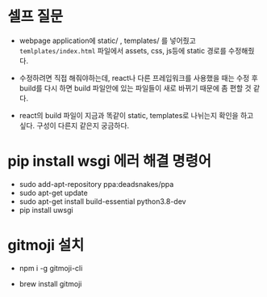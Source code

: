 # 셀프 질문
- webpage application에 static/ , templates/ 를 넣어줬고 `temlplates/index.html` 파일에서 assets, css, js등에 static 경로를 수정해줬다.

- 수정하려면 직접 해줘야하는데, react나 다른 프레입워크를 사용했을 때는 수정 후 build를 다시 하면 build 파일안에 있는 파일들이 새로 바뀌기 때문에 좀 편할 것 같다.

- react의 build 파일이 지금과 똑같이 static, templates로 나뉘는지 확인을 하고 싶다. 구성이 다른지 같은지 궁금하다.


# pip install wsgi 에러 해결 명령어

- sudo add-apt-repository ppa:deadsnakes/ppa
- sudo apt-get update
- sudo apt-get install build-essential python3.8-dev
- pip install uwsgi

# gitmoji 설치

- npm i -g gitmoji-cli

- brew install gitmoji
